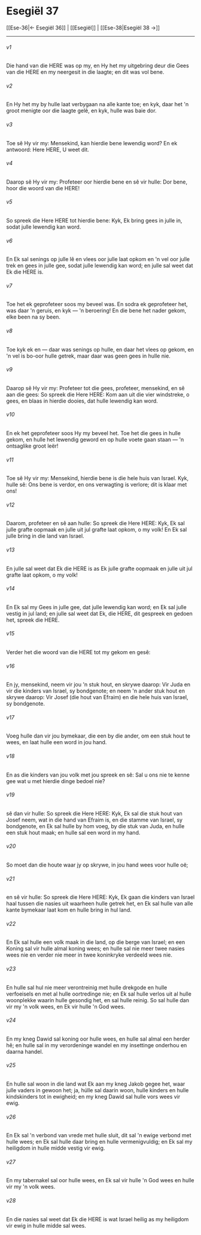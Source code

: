 # Esegiël 37

[[Ese-36|← Esegiël 36]] | [[Esegiël]] | [[Ese-38|Esegiël 38 →]]
***

###### v1
Die hand van die HERE was op my, en Hy het my uitgebring deur die Gees van die HERE en my neergesit in die laagte; en dit was vol bene. 
###### v2
En Hy het my by hulle laat verbygaan na alle kante toe; en kyk, daar het 'n groot menigte oor die laagte gelê, en kyk, hulle was baie dor. 
###### v3
Toe sê Hy vir my: Mensekind, kan hierdie bene lewendig word? En ek antwoord: Here HERE, U weet dit. 
###### v4
Daarop sê Hy vir my: Profeteer oor hierdie bene en sê vir hulle: Dor bene, hoor die woord van die HERE! 
###### v5
So spreek die Here HERE tot hierdie bene: Kyk, Ek bring gees in julle in, sodat julle lewendig kan word. 
###### v6
En Ek sal senings op julle lê en vlees oor julle laat opkom en 'n vel oor julle trek en gees in julle gee, sodat julle lewendig kan word; en julle sal weet dat Ek die HERE is. 
###### v7
Toe het ek geprofeteer soos my beveel was. En sodra ek geprofeteer het, was daar 'n geruis, en kyk — 'n beroering! En die bene het nader gekom, elke been na sy been. 
###### v8
Toe kyk ek en — daar was senings op hulle, en daar het vlees op gekom, en 'n vel is bo-oor hulle getrek, maar daar was geen gees in hulle nie. 
###### v9
Daarop sê Hy vir my: Profeteer tot die gees, profeteer, mensekind, en sê aan die gees: So spreek die Here HERE: Kom aan uit die vier windstreke, o gees, en blaas in hierdie dooies, dat hulle lewendig kan word. 
###### v10
En ek het geprofeteer soos Hy my beveel het. Toe het die gees in hulle gekom, en hulle het lewendig geword en op hulle voete gaan staan — 'n ontsaglike groot leër! 
###### v11
Toe sê Hy vir my: Mensekind, hierdie bene is die hele huis van Israel. Kyk, hulle sê: Ons bene is verdor, en ons verwagting is verlore; dit is klaar met ons! 
###### v12
Daarom, profeteer en sê aan hulle: So spreek die Here HERE: Kyk, Ek sal julle grafte oopmaak en julle uit jul grafte laat opkom, o my volk! En Ek sal julle bring in die land van Israel. 
###### v13
En julle sal weet dat Ek die HERE is as Ek julle grafte oopmaak en julle uit jul grafte laat opkom, o my volk! 
###### v14
En Ek sal my Gees in julle gee, dat julle lewendig kan word; en Ek sal julle vestig in jul land; en julle sal weet dat Ek, die HERE, dit gespreek en gedoen het, spreek die HERE. 
###### v15
Verder het die woord van die HERE tot my gekom en gesê: 
###### v16
En jy, mensekind, neem vir jou 'n stuk hout, en skrywe daarop: Vir Juda en vir die kinders van Israel, sy bondgenote; en neem 'n ander stuk hout en skrywe daarop: Vir Josef (die hout van Efraim) en die hele huis van Israel, sy bondgenote. 
###### v17
Voeg hulle dan vir jou bymekaar, die een by die ander, om een stuk hout te wees, en laat hulle een word in jou hand. 
###### v18
En as die kinders van jou volk met jou spreek en sê: Sal u ons nie te kenne gee wat u met hierdie dinge bedoel nie? 
###### v19
sê dan vir hulle: So spreek die Here HERE: Kyk, Ek sal die stuk hout van Josef neem, wat in die hand van Efraim is, en die stamme van Israel, sy bondgenote, en Ek sal hulle by hom voeg, by die stuk van Juda, en hulle een stuk hout maak; en hulle sal een word in my hand. 
###### v20
So moet dan die houte waar jy op skrywe, in jou hand wees voor hulle oë; 
###### v21
en sê vir hulle: So spreek die Here HERE: Kyk, Ek gaan die kinders van Israel haal tussen die nasies uit waarheen hulle getrek het, en Ek sal hulle van alle kante bymekaar laat kom en hulle bring in hul land. 
###### v22
En Ek sal hulle een volk maak in die land, op die berge van Israel; en een Koning sal vir hulle almal koning wees; en hulle sal nie meer twee nasies wees nie en verder nie meer in twee koninkryke verdeeld wees nie. 
###### v23
En hulle sal hul nie meer verontreinig met hulle drekgode en hulle verfoeisels en met al hulle oortredinge nie; en Ek sal hulle verlos uit al hulle woonplekke waarin hulle gesondig het, en sal hulle reinig. So sal hulle dan vir my 'n volk wees, en Ek vir hulle 'n God wees. 
###### v24
En my kneg Dawid sal koning oor hulle wees, en hulle sal almal een herder hê; en hulle sal in my verordeninge wandel en my insettinge onderhou en daarna handel. 
###### v25
En hulle sal woon in die land wat Ek aan my kneg Jakob gegee het, waar julle vaders in gewoon het; ja, húlle sal daarin woon, hulle kinders en hulle kindskinders tot in ewigheid; en my kneg Dawid sal hulle vors wees vir ewig. 
###### v26
En Ek sal 'n verbond van vrede met hulle sluit, dit sal 'n ewige verbond met hulle wees; en Ek sal hulle daar bring en hulle vermenigvuldig; en Ek sal my heiligdom in hulle midde vestig vir ewig. 
###### v27
En my tabernakel sal oor hulle wees, en Ek sal vir hulle 'n God wees en hulle vir my 'n volk wees. 
###### v28
En die nasies sal weet dat Ek die HERE is wat Israel heilig as my heiligdom vir ewig in hulle midde sal wees. 
